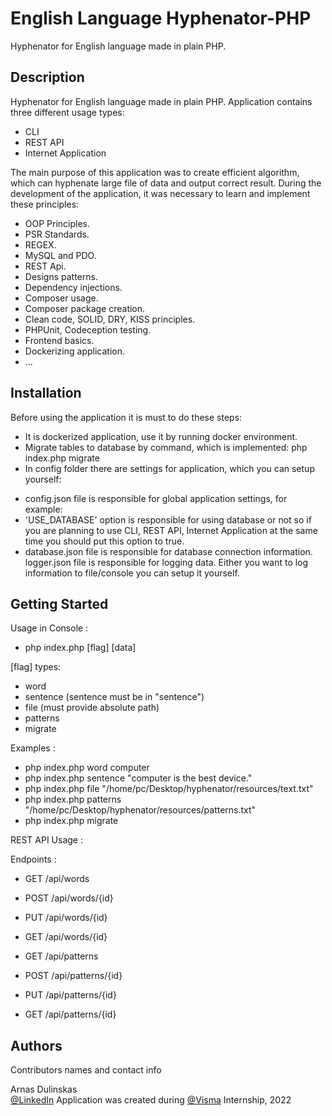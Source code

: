 # English Language Hyphenator-PHP

Hyphenator for English language made in plain PHP.

## Description

Hyphenator for English language made in plain PHP. Application contains three different usage types:

* CLI
* REST API
* Internet Application

The main purpose of this application was to create efficient algorithm, which can hyphenate large file of data and output correct result.
During the development of the application, it was necessary to learn and implement these principles:

- OOP Principles.
- PSR Standards.
- REGEX.
- MySQL and PDO.
- REST Api.
- Designs patterns.
- Dependency injections.
- Composer usage.
- Composer package creation.
- Clean code, SOLID, DRY, KISS principles.
- PHPUnit, Codeception testing.
- Frontend basics.
- Dockerizing application.
- ...


## Installation 

Before using the application it is must to do these steps:

* It is dockerized application, use it by running docker environment.
* Migrate tables to database by command, which is implemented: php index.php migrate
* In config folder there are settings for application, which you can setup yourself:

- config.json file is responsible for global application settings, for example:
- 'USE_DATABASE' option is responsible for using database or not so if you are planning to use CLI, REST API, Internet Application at the same time
you should put this option to true.
- database.json file is responsible for database connection information.
logger.json file is responsible for logging data. Either you want to log information to file/console you can setup it yourself.


## Getting Started

Usage in Console :

* php index.php [flag] [data] 

[flag] types:
* word
* sentence (sentence must be in "sentence")
* file (must provide absolute path)
* patterns
* migrate

Examples :
* php index.php word computer
* php index.php sentence "computer is the best device."
* php index.php file "/home/pc/Desktop/hyphenator/resources/text.txt"
* php index.php patterns "/home/pc/Desktop/hyphenator/resources/patterns.txt"
* php index.php migrate

REST API Usage :

Endpoints :

* GET /api/words
* POST /api/words/{id}
* PUT /api/words/{id}
* GET /api/words/{id}

* GET /api/patterns
* POST /api/patterns/{id}
* PUT /api/patterns/{id}
* GET /api/patterns/{id}


## Authors

Contributors names and contact info

Arnas Dulinskas  
[@LinkedIn](https://www.linkedin.com/in/arnas-dulinskas-b148481b6)
Application was created during [@Visma](https://www.visma.lt/) Internship, 2022

    
